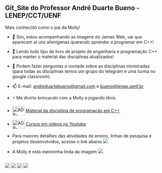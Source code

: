 ## Git_Site do Professor André Duarte Bueno - LENEP/CCT/UENF
Mais conhecido como o pai da Molly!

- 🔭 Sim, estou acompanhando as imagens do James Web, vai que aparecem aí uns alienígenas querendo aprender a programar em C++!
- 🌱 Lendo todo tipo de livro de projeto de engenharia e programação C++ para manter o material das disciplinas atualizados!
- 💬 Podem fazer perguntas a vontade sobre as disciplinas ministradas (para todas as disciplinas temos um grupo do telegram e uma turma no google classroom).
- 📫 E-mail: andreduartebueno@gmail.com e bueno@lenep.uenf.br
- ⚡ Me divirto brincando com a Molly e jogando tênis.
- <img align="center" alt="ADB-C++" height="30" width="40" src="https://upload.wikimedia.org/wikipedia/commons/thumb/1/18/ISO_C%2B%2B_Logo.svg/612px-ISO_C%2B%2B_Logo.svg.png"> <a href="https://sites.google.com/view/professorandreduartebueno/ensino/prog-orientada-objeto-c">Material da disciplina de programação em C++</a>
- <img align="center" alt="ADB-C++" height="30" width="40" src="https://upload.wikimedia.org/wikipedia/commons/thumb/1/18/ISO_C%2B%2B_Logo.svg/612px-ISO_C%2B%2B_Logo.svg.png"> <a href="https://sites.google.com/view/professorandreduartebueno/cursos-em-v%C3%ADdeo">Cursos em vídeos no Youtube</a>

- Para maiores detalhes das atividades de ensino, linhas de pesquisa e projetos desenvolvidos, acesse o link abaixo
<a href="https://sites.google.com/view/professorandreduartebueno" target="_blank"><img src="https://upload.wikimedia.org/wikipedia/commons/1/17/Google-sites-logo.png" target="_blank"></a> 


- A Molly é esta menininha linda da imagem 
<a href="https://sites.google.com/view/professorandreduartebueno" target="_blank"><img src="https://drive.google.com/file/d/1FYXISekPcAAO_5F6YpcApl899izP4F-Y/view?usp=share_link" target="_blank"></a>   

  ##
 
<div> 
  <a href="https://www.youtube.com/@andreduartebueno/about" target="_blank"><img src="https://img.shields.io/badge/YouTube-FF0000?style=for-the-badge&logo=youtube&logoColor=white" target="_blank"></a>
  <a href="https://instagram.com/andreduartebueno" target="_blank"><img src="https://img.shields.io/badge/-Instagram-%23E4405F?style=for-the-badge&logo=instagram&logoColor=white" target="_blank"></a>
  <a href = "mailto:andreduartebueno@gmail.com"><img src="https://img.shields.io/badge/-Gmail-%23333?style=for-the-badge&logo=gmail&logoColor=white" target="_blank"></a>
  <a href="https://www.linkedin.com/in/andre-duarte-bueno-a685b134/" target="_blank"><img src="https://img.shields.io/badge/-LinkedIn-%230077B5?style=for-the-badge&logo=linkedin&logoColor=white" target="_blank"></a> 

</div>

